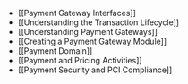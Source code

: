 - [[Payment Gateway Interfaces]]
- [[Understanding the Transaction Lifecycle]]
- [[Understanding Payment Gateways]]
- [[Creating a Payment Gateway Module]]
- [[Payment Domain]]
- [[Payment and Pricing Activities]]
- [[Payment Security and PCI Compliance]]
